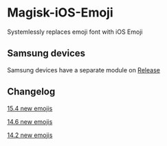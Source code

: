 # Magisk-iOS-Emoji
Systemlessly replaces emoji font with iOS Emoji 

## Samsung devices
Samsung devices have a separate module on [Release](https://github.com/Keinta15/Magisk-iOS-Emoji/releases)

## Changelog
[15.4 new emojis](https://blog.emojipedia.org/ios-15-4-emoji-changelog/)

[14.6 new emojis](https://blog.emojipedia.org/ios-14-6-emoji-changelog/)

[14.2 new emojis](https://blog.emojipedia.org/ios-14-2-emoji-changelog/)
